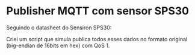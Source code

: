 # Publisher MQTT com sensor SPS30

Seguindo o datasheet do Sensiron SPS30:

Criei um script que simula publica todos esses dados no formato original (big-endian de 16bits em hex) com QoS 1.